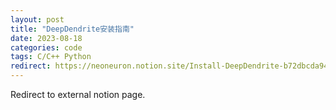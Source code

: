 ```yaml
---
layout: post
title: "DeepDendrite安装指南"
date: 2023-08-18
categories: code
tags: C/C++ Python
redirect: https://neoneuron.notion.site/Install-DeepDendrite-b72dbcda941a439fb8b5bf0af1086e86?pvs=4
---
```


Redirect to external notion page.
